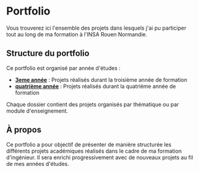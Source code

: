 # Portfolio

Vous trouverez ici l'ensemble des projets dans lesquels j'ai pu participer tout au long de ma formation à l'INSA Rouen Normandie.

## Structure du portfolio

Ce portfolio est organisé par année d'études :

- **[3eme année](./3eme%20année/)** : Projets réalisés durant la troisième année de formation
- **[quatrième année](./quatrième%20année/)** : Projets réalisés durant la quatrième année de formation

Chaque dossier contient des projets organisés par thématique ou par module d'enseignement.

## À propos

Ce portfolio a pour objectif de présenter de manière structurée les différents projets académiques réalisés dans le cadre de ma formation d'ingénieur. Il sera enrichi progressivement avec de nouveaux projets au fil de mes années d'études.
